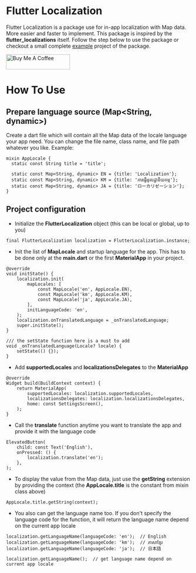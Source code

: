 # Flutter Localization
Flutter Localization is a package use for in-app localization with Map data.
More easier and faster to implement. This package is inspired by the
**flutter_localizations** itself. Follow the step below to use the package or
checkout a small complete [example](https://pub.dev/packages/flutter_localization/example)
project of the package.

<a href="https://www.buymeacoffee.com/eamchanndara" target="_blank"><img src="https://cdn.buymeacoffee.com/buttons/default-orange.png" alt="Buy Me A Coffee" height="41" width="174"></a>

# How To Use

## Prepare language source (Map<String, dynamic>)
Create a dart file which will contain all the Map data of the locale language your app need.
You can change the file name, class name, and file path whatever you like. Example:
```
mixin AppLocale {
  static const String title = 'title';

  static const Map<String, dynamic> EN = {title: 'Localization'};
  static const Map<String, dynamic> KM = {title: 'ការធ្វើមូលដ្ឋានីយកម្ម'};
  static const Map<String, dynamic> JA = {title: 'ローカリゼーション'};
}
```

## Project configuration
* Initialize the **FlutterLocalization** object (this can be local or global, up to you)
```
final FlutterLocalization localization = FlutterLocalization.instance;
```

* Init the list of **MapLocale** and startup language for the app.
  This has to be done only at the **main.dart** or the first **MaterialApp** in your project.
```
@override
void initState() {
    localization.init(
        mapLocales: [
            const MapLocale('en', AppLocale.EN),
            const MapLocale('km', AppLocale.KM),
            const MapLocale('ja', AppLocale.JA),
        ],
        initLanguageCode: 'en',
    );
    localization.onTranslatedLanguage = _onTranslatedLanguage;
    super.initState();
}

/// the setState function here is a must to add
void _onTranslatedLanguage(Locale? locale) {
    setState(() {});
}
```

* Add **supportedLocales** and **localizationsDelegates** to the **MaterialApp**
```
@override
Widget build(BuildContext context) {
    return MaterialApp(
        supportedLocales: localization.supportedLocales,
        localizationsDelegates: localization.localizationsDelegates,
        home: const SettingsScreen(),
    );
}
```

* Call the **translate** function anytime you want to translate the app and provide it with
  the language code
```
ElevatedButton(
    child: const Text('English'),
    onPressed: () {
        localization.translate('en');
    },
);
```

* To display the value from the Map data, just use the **getString** extension by providing the context
  (the **AppLocale.title** is the constant from mixin class above)
```
AppLocale.title.getString(context);
```

* You also can get the language name too. If you don't specify the language code for the function,
  it will return the language name depend on the current app locale
```
localization.getLanguageName(languageCode: 'en');  // English
localization.getLanguageName(languageCode: 'km');  // ភាសាខ្មែរ
localization.getLanguageName(languageCode: 'ja');  // 日本語

localization.getLanguageName();  // get language name depend on current app locale
```
